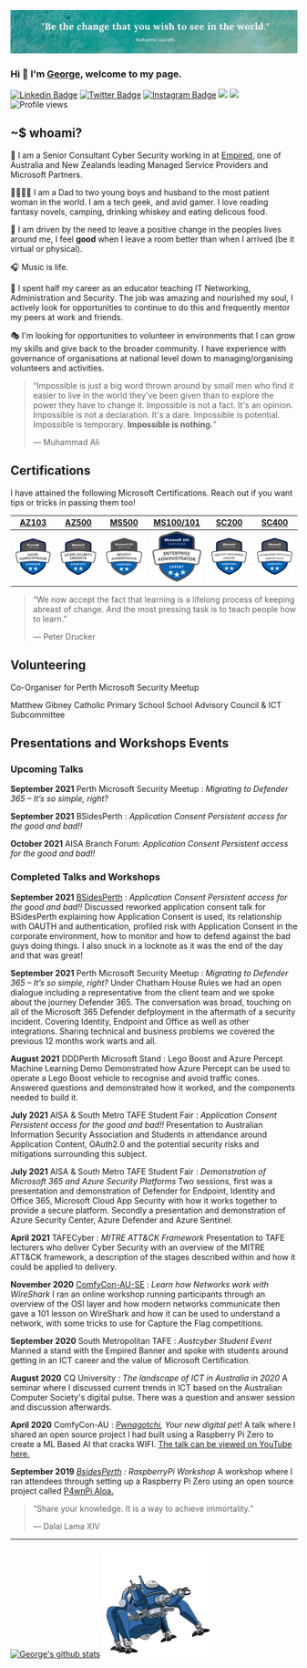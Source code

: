 ![](https://github.com/anothergeorgecoldham/anothergeorgecoldham/blob/main/images/header.jpg)
### Hi :beers: I'm [George](https://github.com/anothergeorgecoldham), welcome to my page.

[![Linkedin Badge](https://img.shields.io/badge/-LinkedIn-0e76a8?style=flat-square&logo=Linkedin&logoColor=white)](https://linkedin.com/in/georgecoldham)
[![Twitter Badge](https://img.shields.io/badge/-Twitter-00acee?style=flat-square&logo=Twitter&logoColor=white)](https://twitter.com/georgecoldham)
[![Instagram Badge](https://img.shields.io/badge/-Instagram-e4405f?style=flat-square&logo=Instagram&logoColor=white)](https://instagram.com/gcoldham/)
![](https://img.shields.io/github/last-commit/anothergeorgecoldham/anothergeorgecoldham?&style=flat-square)
![](https://img.shields.io/github/followers/anothergeorgecoldham?label=Follow&style=flat-square)
![Profile views](https://gpvc.arturio.dev/anothergeorgecoldham)
## ~$ whoami?
:office: I am a Senior Consultant Cyber Security working in at [Empired](https://www.empired.com), one of Australia and New Zealands leading Managed Service Providers and Microsoft Partners.

:family_man_woman_boy_boy: I am a Dad to two young boys and husband to the most patient woman in the world.  I am a tech geek, and avid gamer.  I love reading fantasy novels, camping, drinking whiskey and eating delicous food.

:yellow_heart: I am driven by the need to leave a positive change in the peoples lives around me, I feel **good** when I leave a room better than when I arrived (be it virtual or physical).

:headphones: Music is life.

:pray: I spent half my career as an educator teaching IT Networking, Administration and Security.  The job was amazing and nourished my soul, I actively look for opportunities to continue to do this and frequently mentor my peers at work and friends.

:performing_arts: I'm looking for opportunities to volunteer in environments that I can grow my skills and give back to the broader community. I have experience with governance of organisations at national level down to managing/organising volunteers and activities.

>“Impossible is just a big word thrown around by small men who find it easier to live in the world they've been given than to explore the power they have to change it. Impossible is not a fact. It's an opinion. Impossible is not a declaration. It's a dare. Impossible is potential. Impossible is temporary. **Impossible is nothing.**”
>
>― Muhammad Ali

## Certifications

I have attained the following Microsoft Certifications.  Reach out if you want tips or tricks in passing them too!

|[**AZ103**](https://www.credly.com/badges/a82a6b99-96b8-4a90-8cf2-2f12a6346131/public_url)|[**AZ500**](https://www.credly.com/badges/17953ddb-8372-4164-9514-d6d8fc5a049d/public_url)|[**MS500**](https://www.credly.com/badges/453492d3-7e9d-4b4e-bf69-de39d328eb4a/public_url)|[**MS100/101**](https://www.credly.com/badges/b4dbe8cb-7c5b-4384-8db4-f7b282044a69/public_url)|[**SC200**](https://www.credly.com/badges/ea5fcaf1-4f50-4d57-90f1-fca773e6e267/public_url)|[**SC400**](https://www.credly.com/badges/667b03d7-9b5e-43d7-a9d1-b24f1a2d5ef5/public_url)|
|:---:|:---:|:---:|:---:|:---:|:---:|
|![AZ103](https://github.com/anothergeorgecoldham/anothergeorgecoldham/blob/main/images/azure-administrator-associate.png)|![AZ500](https://github.com/anothergeorgecoldham/anothergeorgecoldham/blob/main/images/azure-security-engineer-associate600x600.png)|![MS500](https://github.com/anothergeorgecoldham/anothergeorgecoldham/blob/main/images/microsoft365-security-administrator-associate-600x600.png)|![MS100/101](https://github.com/anothergeorgecoldham/anothergeorgecoldham/blob/main/images/microsoft365-enterprise-adminstrator-expert-600x600.png)|![SC200](https://github.com/anothergeorgecoldham/anothergeorgecoldham/blob/main/images/security-operations-analyst-associate-600x600.png)|![SC400](https://github.com/anothergeorgecoldham/anothergeorgecoldham/blob/main/images/information-protection-administrator-associate-600x600.png)|

>“We now accept the fact that learning is a lifelong process of keeping abreast of change. And the most pressing task is to teach people how to learn.”
>
>― Peter Drucker

## Volunteering

Co-Organiser for Perth Microsoft Security Meetup

Matthew Gibney Catholic Primary School School Advisory Council & ICT Subcommittee 


## Presentations and Workshops Events

### Upcoming Talks

**September 2021** Perth Microsoft Security Meetup : *Migrating to Defender 365 – It’s so simple, right?*

**September 2021** BSidesPerth : *Application Consent Persistent access for the good and bad!!*

**October 2021** AISA Branch Forum: *Application Consent Persistent access for the good and bad!!*


### Completed Talks and Workshops

**September 2021** [BSidesPerth](https://www.youtube.com/watch?v=H5Xrr7xBKY8) : *Application Consent Persistent access for the good and bad!!*
Discussed reworked application consent talk for BSidesPerth explaining how Application Consent is used, its relationship with OAUTH and authentication, profiled risk with Application Consent in the corporate environment, how to monitor and how to defend against the bad guys doing things.  I also snuck in a locknote as it was the end of the day and that was great!

**September 2021** Perth Microsoft Security Meetup : *Migrating to Defender 365 – It’s so simple, right?*
Under Chatham House Rules we had an open dialogue including a representative from the client team and we spoke about the journey Defender 365.  The conversation was broad, touching on all of the Microsoft 365 Defender defployment in the aftermath of a security incident.  Covering Identity, Endpoint and Office as well as other integrations.  Sharing technical and business problems we covered the previous 12 months work warts and all.

**August 2021** DDDPerth Microsoft Stand : Lego Boost and Azure Percept Machine Learning Demo
Demonstrated how Azure Percept can be used to operate a Lego Boost vehicle to recognise and avoid traffic cones.  Answered questions and demonstrated how it worked, and the components needed to build it.

**July 2021** AISA & South Metro TAFE Student Fair : *Application Consent Persistent access for the good and bad!!*
Presentation to Australian Information Security Association and Students in attendance around Application Content, OAuth2.0 and the potential security risks and mitigations surrounding this subject.

**July 2021** AISA & South Metro TAFE Student Fair : *Demonstration of Microsoft 365 and Azure Security Platforms*
Two sessions, first was a presentation and demonstration of Defender for Endpoint, Identity and Office 365, Microsoft Cloud App Security with how it works together to provide a secure platform.  Secondly a presentation and demonstration of Azure Security Center, Azure Defender and Azure Sentinel.

**April 2021** TAFECyber : *MITRE ATT&CK Framework*
Presentation to TAFE lecturers who deliver Cyber Security with an overview of the MITRE ATT&CK framework, a description of the stages described within and how it could be applied to delivery.

**November 2020** [ComfyCon-AU-SE](https://au.comfycon.rocks/2020SE/events) : *Learn how Networks work with WireShark* 
I ran an online workshop running participants through an overview of the OSI layer and how modern networks communicate then gave a 101 lesson on WireShark and how it can be used to understand a network, with some tricks to use for Capture the Flag competitions.

**September 2020** South Metropolitan TAFE : *Austcyber Student Event* 
Manned a stand with the Empired Banner and spoke with students around getting in an ICT career and the value of Microsoft Certification.

**August 2020** CQ University : *The landscape of ICT in Australia in 2020* 
A seminar where I discussed current trends in ICT based on the Australian Computer Society's digital pulse.  There was a question and answer session and discussion afterwards.

**April 2020** ComfyCon-AU : *[Pwnagotchi](https://github.com/evilsocket/pwnagotchi), Your new digital pet!*
A talk where I shared an open source project I had built using a Raspberry Pi Zero to create a ML Based AI that cracks WIFI. [The talk can be viewed on YouTube here.](https://www.youtube.com/watch?v=ds4k0uHCA-g)

**September 2019** *[BsidesPerth](https://bsidesperth.com.au/speaker-details.html) : RaspberryPi Workshop*
A workshop where I ran attendees through setting up a Raspberry Pi Zero using an open source project called [P4wnPi Aloa.](https://github.com/RoganDawes/P4wnP1_aloa)

>“Share your knowledge. It is a way to achieve immortality.” 
>
>― Dalai Lama XIV

--- 
[![George's github stats](https://github-readme-stats.vercel.app/api?username=anothergeorgecoldham&show_icons=true&theme=default&disable_animations=false)](https://github.com/anuraghazra/github-readme-stats)
     ![](https://github.com/anothergeorgecoldham/anothergeorgecoldham/blob/main/images/1608323561.gif)
